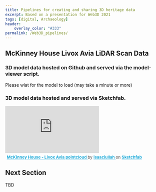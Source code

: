 ```yaml
---
title: Pipelines for creating and sharing 3D heritage data
excerpt: Based on a presentation for Web3D 2021
tags: [digital, Archaeology]
header:
    overlay_color: "#333"
permalink: /Web3D_pipelines/
---
```


## McKinney House Livox Avia LiDAR Scan Data

### 3D model data hosted on Github and served via the model-viewer script.

Please wiat for the model to load (may take a minute or more)
<!-- Import the model viewer script -->
<script type="module" src="https://unpkg.com/@google/model-viewer/dist/model-viewer.min.js"></script>

<model-viewer src="/mckinney_livox_avia/scene.gltf" alt="A 3D model of Braki Cloth Store" ar ar-modes="webxr scene-viewer quick-look" environment-image="neutral" auto-rotate camera-controls></model-viewer>

<style>
  model-viewer#interaction {
    --poster-color: transparent;
  }
</style>
<!-- use unique asset to ensure preloading -->
<model-viewer id="interaction" camera-controls loading="eager" reveal="interaction" poster="/mckinney_livox_avia/McKinney_lidar.png" src="/mckinney_livox_avia/scene.gltf" alt="A 3D model of the McKinney House in La Mesa"></model-viewer>

### 3D model data hosted and served via Sketchfab.

<div class="sketchfab-embed-wrapper"> <iframe title="McKinney House - Livox Avia pointcloud" frameborder="0" allowfullscreen mozallowfullscreen="true" webkitallowfullscreen="true" allow="autoplay; fullscreen; xr-spatial-tracking" xr-spatial-tracking execution-while-out-of-viewport execution-while-not-rendered web-share src="https://sketchfab.com/models/b8740a7e91804fc2a81804a9d12dda7b/embed"> </iframe> <p style="font-size: 13px; font-weight: normal; margin: 5px; color: #4A4A4A;"> <a href="https://sketchfab.com/3d-models/mckinney-house-livox-avia-pointcloud-b8740a7e91804fc2a81804a9d12dda7b?utm_medium=embed&utm_campaign=share-popup&utm_content=b8740a7e91804fc2a81804a9d12dda7b" target="_blank" style="font-weight: bold; color: #1CAAD9;"> McKinney House - Livox Avia pointcloud </a> by <a href="https://sketchfab.com/isaaciullah?utm_medium=embed&utm_campaign=share-popup&utm_content=b8740a7e91804fc2a81804a9d12dda7b" target="_blank" style="font-weight: bold; color: #1CAAD9;"> isaaciullah </a> on <a href="https://sketchfab.com?utm_medium=embed&utm_campaign=share-popup&utm_content=b8740a7e91804fc2a81804a9d12dda7b" target="_blank" style="font-weight: bold; color: #1CAAD9;">Sketchfab</a></p></div>

## Next Section

TBD
